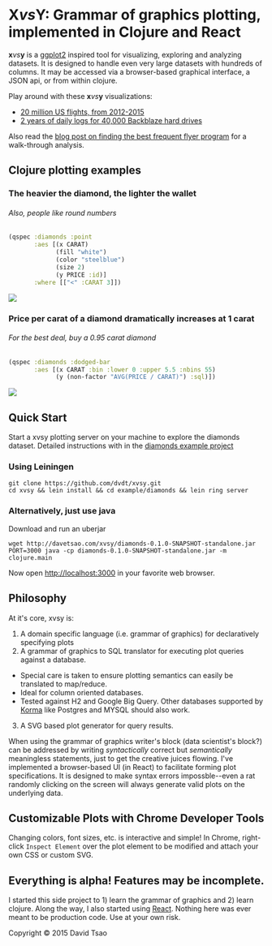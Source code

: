 X<i>vs</i>Y: Grammar of graphics plotting, implemented in Clojure and React
===
**x***vs***y** is a [ggplot2](http://ggplot2.org/) inspired tool for
  visualizing, exploring and analyzing datasets. It is designed to
  handle even very large datasets with hundreds of columns.  It may be
  accessed via a browser-based graphical interface, a JSON api, or
  from within clojure.

Play around with these **x***vs***y** visualizations:
- [20 million US flights, from 2012-2015](http://davetsao.com/flights-visualizer.html)
- [2 years of daily logs for 40,000 Backblaze hard drives](http://davetsao.com/backblaze-hdd-visualizer.html)

Also read the [blog post on finding the best frequent flyer program](http://davetsao.com/blog/2015-06-01-simple-easy-data-viz.html)
for a walk-through analysis.

Clojure plotting examples
---

### The heavier the diamond, the lighter the wallet
###### Also, people like round numbers
```clojure
(qspec :diamonds :point
       :aes [(x CARAT)
             (fill "white")
             (color "steelblue")
             (size 2)
             (y PRICE :id)]
       :where [["<" :CARAT 3]])
```
![](http://davetsao.com/xvsy/plot-1.svg)

### Price per carat of a diamond dramatically increases at 1 carat
###### For the best deal, buy a 0.95 carat diamond
```clojure
(qspec :diamonds :dodged-bar
       :aes [(x CARAT :bin :lower 0 :upper 5.5 :nbins 55)
             (y (non-factor "AVG(PRICE / CARAT)") :sql)])
```
![](http://davetsao.com/xvsy/plot-3.svg)

Quick Start
---
Start a xvsy plotting server on your machine to explore the diamonds dataset. Detailed instructions with in the [diamonds example project](./example/diamonds/README.md)

### Using Leiningen
```
git clone https://github.com/dvdt/xvsy.git
cd xvsy && lein install && cd example/diamonds && lein ring server
```

### Alternatively, just use java
Download and run an uberjar
```
wget http://davetsao.com/xvsy/diamonds-0.1.0-SNAPSHOT-standalone.jar
PORT=3000 java -cp diamonds-0.1.0-SNAPSHOT-standalone.jar -m clojure.main
```

Now open [http://localhost:3000](http://localhost:3000) in your favorite web browser.

Philosophy
---
At it's core, xvsy is:

1. A domain specific language (i.e. grammar of graphics) for declaratively specifying plots
2. A grammar of graphics to SQL translator for executing plot queries against a database.
 - Special care is taken to ensure plotting semantics can easily be translated to map/reduce.
 - Ideal for column oriented databases.
 - Tested against H2 and Google Big Query. Other databases supported
   by [Korma]() like Postgres and MYSQL should also work.
3. A SVG based plot generator for query results.

When using the grammar of graphics writer's block (data scientist's
block?) can be addressed by writing *syntactically* correct but
*semantically* meaningless statements, just to get the creative juices
flowing. I've implemented a browser-based UI (in React) to facilitate forming
plot specifications. It is designed to make syntax errors impossble--even a rat
randomly clicking on the screen will always generate valid plots on the
underlying data.


Customizable Plots with Chrome Developer Tools
---
Changing colors, font sizes, etc. is interactive and simple! In Chrome, right-click `Inspect Element` over the plot element to be modified and attach your own CSS or custom SVG.

Everything is alpha! Features may be incomplete.
---
I started this side project to 1) learn the grammar of graphics and 2)
learn clojure. Along the way, I also started using
[React](https://facebook.github.io/react/). Nothing here was ever
meant to be production code. Use at your own risk.


Copyright © 2015 David Tsao
